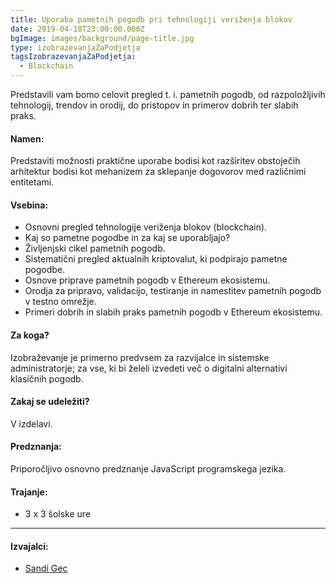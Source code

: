 ```yaml
---
title: Uporaba pametnih pogodb pri tehnologiji veriženja blokov
date: 2019-04-18T23:00:00.000Z
bgImage: images/background/page-title.jpg
type: izobrazevanjaZaPodjetja
tagsIzobrazevanjaZaPodjetja:
  - Blockchain
---
```

Predstavili vam bomo celovit pregled t. i. pametnih pogodb, od razpoložljivih tehnologij, trendov in orodij, do pristopov in primerov dobrih ter slabih praks.


#### Namen:

Predstaviti možnosti praktične uporabe bodisi kot razširitev obstoječih arhitektur bodisi kot mehanizem za sklepanje dogovorov med različnimi entitetami. 

#### Vsebina:

* Osnovni pregled tehnologije veriženja blokov (blockchain).
* Kaj so pametne pogodbe in za kaj se uporabljajo?
* Življenjski cikel pametnih pogodb.
* Sistematični pregled aktualnih kriptovalut, ki podpirajo pametne pogodbe.
* Osnove priprave pametnih pogodb v Ethereum ekosistemu.
* Orodja za pripravo, validacijo, testiranje in namestitev pametnih pogodb v testno omrežje.
* Primeri dobrih in slabih praks pametnih pogodb v Ethereum ekosistemu.

#### Za koga?

Izobraževanje je primerno predvsem za razvijalce in sistemske administratorje; za vse, ki bi želeli izvedeti več o digitalni alternativi klasičnih pogodb.

#### Zakaj se udeležiti?

V izdelavi.

#### Predznanja:

Priporočljivo osnovno predznanje JavaScript programskega jezika.

#### Trajanje:

* 3 x 3 šolske ure

- - -

#### Izvajalci:

* [Sandi Gec](/izvajalci/sandi-gec/)
